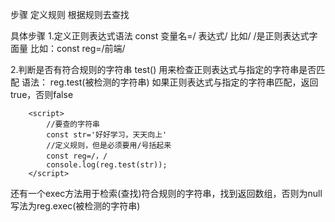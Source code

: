 步骤
定义规则
根据规则去查找

具体步骤
1.定义正则表达式语法
const 变量名=/ 表达式/
比如/ /是正则表达式字面量
比如：const reg=/前端/

2.判断是否有符合规则的字符串
test() 用来检查正则表达式与指定的字符串是否匹配
语法：
reg.test(被检测的字符串)
如果正则表达式与指定的字符串匹配，返回true，否则false
```
    <script>
        //要查的字符串
        const str='好好学习，天天向上'
        //定义规则，但是必须要用/号括起来
        const reg=/，/
        console.log(reg.test(str));
    </script>
```


还有一个exec方法用于检索(查找)符合规则的字符串，找到返回数组，否则为null
写法为reg.exec(被检测的字符串)